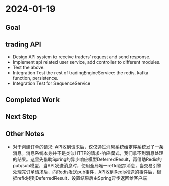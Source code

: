 # 2024-01-19
## Goal
## trading API
- Design API system to receive traders' request and send response.
- Implement api related user service, add controller to different modules.
- Test the above.
- Integration Test the rest of tradingEngineService: the redis, kafka function, persistence.
- Integration Test for SequenceService
## Completed Work

## Next Step

## Other Notes
- 对于创建订单的请求: API收到请求后，仅仅通过消息系统给定序系统发了一条消息。消息系统本身并不是类似HTTP的请求-响应模式，我们拿不到消息处理的结果。这里先借助Spring的异步响应模型DeferredResult，再借助Redis的pub/sub模型，当API发送消息时，使用全局唯一refId跟踪消息，当交易引擎处理完订单请求后，向Redis发送pub事件，API收到Redis推送的事件后，根据refId找到DeferredResult，设置结果后由Spring异步返回给客户端